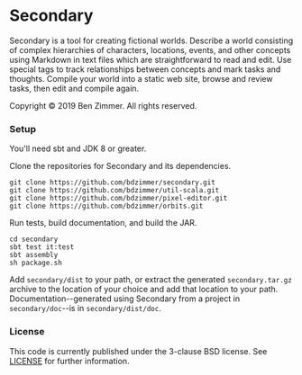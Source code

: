 # Secondary

Secondary is a tool for creating fictional worlds. Describe a world consisting of complex hierarchies of characters, locations, events, and other concepts using Markdown in text files which are straightforward to read and edit. Use special tags to track relationships between concepts and mark tasks and thoughts. Compile your world into a static web site, browse and review tasks, then edit and compile again.

Copyright &copy; 2019 Ben Zimmer. All rights reserved.

### Setup

You'll need sbt and JDK 8 or greater.

Clone the repositories for Secondary and its dependencies.

    git clone https://github.com/bdzimmer/secondary.git
    git clone https://github.com/bdzimmer/util-scala.git
    git clone https://github.com/bdzimmer/pixel-editor.git
    git clone https://github.com/bdzimmer/orbits.git

Run tests, build documentation, and build the JAR.

    cd secondary
    sbt test it:test
    sbt assembly
    sh package.sh

Add `secondary/dist` to your path, or extract the generated `secondary.tar.gz` archive to the location of your choice and add that location to your path. Documentation--generated using Secondary from a project in `secondary/doc`--is in `secondary/dist/doc`.

### License

This code is currently published under the 3-clause BSD license. See [LICENSE](LICENSE) for further information.
